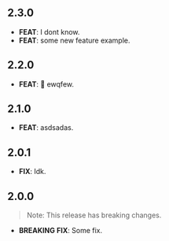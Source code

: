 ## 2.3.0

 - **FEAT**: I dont know.
 - **FEAT**: some new feature example.

## 2.2.0

 - **FEAT**: :art: ewqfew.

## 2.1.0

 - **FEAT**: asdsadas.

## 2.0.1

 - **FIX**: Idk.

## 2.0.0

> Note: This release has breaking changes.

 - **BREAKING** **FIX**: Some fix.


